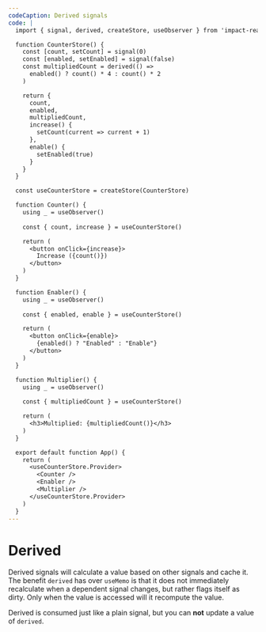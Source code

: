 ```yaml
---
codeCaption: Derived signals
code: |
  import { signal, derived, createStore, useObserver } from 'impact-react'

  function CounterStore() {
    const [count, setCount] = signal(0)
    const [enabled, setEnabled] = signal(false)
    const multipliedCount = derived(() =>
      enabled() ? count() * 4 : count() * 2
    )

    return {
      count,
      enabled,
      multipliedCount,
      increase() {
        setCount(current => current + 1)
      },
      enable() {
        setEnabled(true)
      }
    }
  }

  const useCounterStore = createStore(CounterStore)

  function Counter() {
    using _ = useObserver()
    
    const { count, increase } = useCounterStore()

    return (
      <button onClick={increase}>
        Increase ({count()})
      </button>  
    )
  }

  function Enabler() {
    using _ = useObserver()
    
    const { enabled, enable } = useCounterStore()

    return (
      <button onClick={enable}>
        {enabled() ? "Enabled" : "Enable"}
      </button>
    )
  }

  function Multiplier() {
    using _ = useObserver()
    
    const { multipliedCount } = useCounterStore()

    return (
      <h3>Multiplied: {multipliedCount()}</h3>
    )
  }

  export default function App() {
    return (
      <useCounterStore.Provider>
        <Counter />
        <Enabler />
        <Multiplier />
      </useCounterStore.Provider>
    )
  }
---
```


# Derived

Derived signals will calculate a value based on other signals and cache it. The benefit `derived` has over `useMemo` is that it does not immediately recalculate when a dependent signal changes, but rather flags itself as dirty. Only when the value is accessed will it recompute the value.

Derived is consumed just like a plain signal, but you can **not** update a value of `derived`.

<ClientOnly>
  <Playground />
</ClientOnly>
